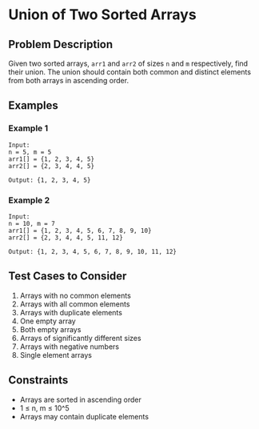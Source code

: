 # Union of Two Sorted Arrays

## Problem Description
Given two sorted arrays, `arr1` and `arr2` of sizes `n` and `m` respectively, find their union. The union should contain both common and distinct elements from both arrays in ascending order.

## Examples

### Example 1
```
Input:
n = 5, m = 5
arr1[] = {1, 2, 3, 4, 5}
arr2[] = {2, 3, 4, 4, 5}

Output: {1, 2, 3, 4, 5}
```

### Example 2
```
Input:
n = 10, m = 7
arr1[] = {1, 2, 3, 4, 5, 6, 7, 8, 9, 10}
arr2[] = {2, 3, 4, 4, 5, 11, 12}

Output: {1, 2, 3, 4, 5, 6, 7, 8, 9, 10, 11, 12}
```

## Test Cases to Consider
1. Arrays with no common elements
2. Arrays with all common elements
3. Arrays with duplicate elements
4. One empty array
5. Both empty arrays
6. Arrays of significantly different sizes
7. Arrays with negative numbers
8. Single element arrays

## Constraints
- Arrays are sorted in ascending order
- 1 ≤ n, m ≤ 10^5
- Arrays may contain duplicate elements
